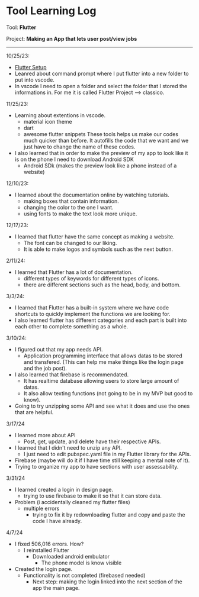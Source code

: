 # Tool Learning Log

Tool: **Flutter**

Project: **Making an App that lets user post/view jobs**

---

10/25/23:

* [Flutter Setup](https://www.youtube.com/watch?v=BqHOtlh3Dd4)
* Leanred about command prompt where I put flutter into a new folder to put into vscode.
* In vscode I need to open a folder and select the folder that I stored the informations in. For me it is called Flutter Project --> classico. 

11/25/23:
* Learning about extentions in vscode.
  * material icon theme
  * dart
  * awesome flutter snippets
These tools helps us make our codes much quicker than before. It autofills the code that we want and we just have to change the name of these codes.
* I also learned that in order to make the preview of my app to look like it is on the phone I need to download Android SDK 
  * Android SDk (makes the preview look like a phone instead of a website)

12/10/23:
* I learned about the documentation online by watching tutorials.
  * making boxes that contain information.
  * changing the color to the one I want.
  * using fonts to make the text look more unique.

12/17/23:
* I learned that flutter have the same concept as making a website.
  * The font can be changed to our liking.
  * It is able to make logos and symbols such as the next button.

2/11/24:
* I learned that Flutter has a lot of documentation.
  * different types of keywords for different types of icons.
  * there are different sections such as the head, body, and bottom.

3/3/24:
* I learned that Flutter has a built-in system where we have code shortcuts to quickly implement the functions we are looking for.
* I also learned flutter has different categories and each part is built into each other to complete something as a whole.

3/10/24:
* I figured out that my app needs API.
  * Application programming interface that allows datas to be stored and transfered. (This can help me make things like the login page and the job post).
* I also learned that firebase is recommendated.
  * It has realtime database allowing users to store large amount of datas.
  * It also allow texting functions (not going to be in my MVP but good to know).
* Going to try unzipping some API and see what it does and use the ones that are helpful.

3/17/24
* I learned more about API
  * Post, get, update, and delete have their respective APIs.
* I learned that I didn't need to unzip any API.
  * I just need to edit pubspec.yaml file in my Flutter library for the APIs.
* Firebase (maybe will do it if I have time still keeping a mental note of it).
* Trying to organize my app to have sections with user assessability.

3/31/24
* I learned created a login in design page.
  * trying to use firebase to make it so that it can store data.
* Problem (i accidentally cleaned my flutter files)
  * multiple errors
    * trying to fix it by redownloading flutter and copy and paste the code I have already.

4/7/24
* I fixed 506,016 errors. How?
  * I reinstalled Flutter
    * Downloaded android embulator
      * The phone model is know visible
* Created the login page.
  * Functionality is not completed (firebased needed)
    * Next step: making the login linked into the next section of the app the main page. 



<!--
* Links you used today (websites, videos, etc)
* Things you tried, progress you made, etc
* Challenges, a-ha moments, etc
* Questions you still have
* What you're going to try next
-->
